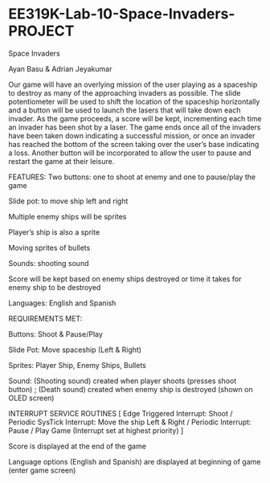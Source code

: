 # EE319K-Lab-10-Space-Invaders-PROJECT

Space Invaders


Ayan Basu & Adrian Jeyakumar


Our game will have an overlying mission of the user playing as a spaceship to destroy as many of the approaching invaders as possible. The slide potentiometer will be used to shift the location of the spaceship horizontally and a button will be used to launch the lasers that will take down each invader. As the game proceeds, a score will be kept, incrementing each time an invader has been shot by a laser. The game ends once all of the invaders have been taken down indicating a successful mission, or once an invader has reached the bottom of the screen taking over the user’s base indicating a loss. Another button will be incorporated to allow the user to pause and restart the game at their leisure. 

FEATURES:
Two buttons: one to shoot at enemy and one to pause/play the game

Slide pot: to move ship left and right

Multiple enemy ships will be sprites

Player’s ship is also a sprite

Moving sprites of bullets

Sounds: shooting sound

Score will be kept based on enemy ships destroyed or time it takes for enemy ship to be destroyed

Languages: English and Spanish


REQUIREMENTS MET:

Buttons: Shoot & Pause/Play

Slide Pot: Move spaceship (Left & Right)

Sprites: Player Ship, Enemy Ships, Bullets

Sound: (Shooting sound) created when player shoots (presses shoot button) ; (Death sound) created when enemy ship is destroyed (shown on OLED screen)

INTERRUPT SERVICE ROUTINES [
Edge Triggered Interrupt: Shoot / 
Periodic SysTick Interrupt: Move the ship Left & Right / 
Periodic Interrupt: Pause / Play Game (Interrupt set at highest priority)
]

Score is displayed at the end of the game

Language options (English and Spanish) are displayed at beginning of game (enter game screen)

